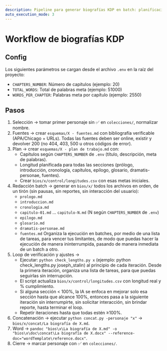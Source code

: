 ```yaml
---
description: Pipeline para generar biografías KDP en batch: planificación, redacción, concatenación y exportación a Word.
auto_execution_mode: 3
---
```


# Workflow de biografías KDP

## Config
Los siguientes parámetros se cargan desde el archivo `.env` en la raíz del proyecto:
- `CHAPTERS_NUMBER`: Número de capítulos (ejemplo: 20)
- `TOTAL_WORDS`: Total de palabras meta (ejemplo: 51000)
- `WORDS_PER_CHAPTER`: Palabras meta por capítulo (ejemplo: 2550)

## Pasos
1. Selección → tomar primer personaje sin ✅ en `colecciones/`, normalizar nombre.
2. Fuentes → crear `esquemas/X - fuentes.md` con bibliografía verificable (APA/Chicago + URLs). Todas las fuentes deben ser online, existir y devolver 200 (no 404, 403, 500 u otros códigos de error).
3. Plan → crear `esquemas/X - plan de trabajo.md` con:
   - Capítulos según `CHAPTERS_NUMBER` de `.env` (título, descripción, meta de palabras).  
   - Longitud planificada para todas las secciones (prólogo, introducción, cronología, capítulos, epílogo, glosario, dramatis-personae, fuentes).  
   - Crear `bios/x/control/longitudes.csv` con esas metas iniciales.
4. Redacción batch → generar en `bios/x/` todos los archivos en orden, de un tirón (sin pausas, sin reportes, sin interacción del usuario):  
   - `prologo.md`  
   - `introduccion.md`  
   - `cronologia.md`  
   - `capitulo-01.md` … `capitulo-N.md` (N según `CHAPTERS_NUMBER` de `.env`)
   - `epilogo.md`  
   - `glosario.md`  
   - `dramatis-personae.md`  
   - `fuentes.md`
   Organiza la ejecución en batches, por medio de una lista de tareas, para vencer tus limitantes, de modo que puedas hacer la ejecución de manera ininterrumpida, pasando de manera inmediata de un batch a otro.
5. Loop de verificación y ajustes →  
   - Ejecutar: `python check_lengths.py x`  (ejemplo: python check_lengths.py joseph_stalin) al principio de cada iteración. Desde la primera iteración, organiza una lista de tareas, para que puedas seguirlas sin interrupción.
   - El script actualiza `bios/x/control/longitudes.csv` con longitud real y % cumplimiento.  
   - Si alguna sección < 100%, la IA se enfoca en mejorar solo esa sección hasta que alcance 100%, entonces pasa a la siguiente iteración sin interrumpirte, sin solicitar interacción, sin brindar reporte, hasta terminar el loop.
   - Repetir iteraciones hasta que todas estén ≥100%. 
6. Concatenación → ejecutar `python concat.py -personaje "x"` → `bios/x/concat/La biografía de X.md`.
7. Word → `pandoc "bios\x\La biografía de X.md" -o "bios\x\doc\concat\La biografía de X.docx" --reference-doc="wordTemplate\reference.docx"`.
8. Cierre → marcar personaje con ✅ en `colecciones/`.
